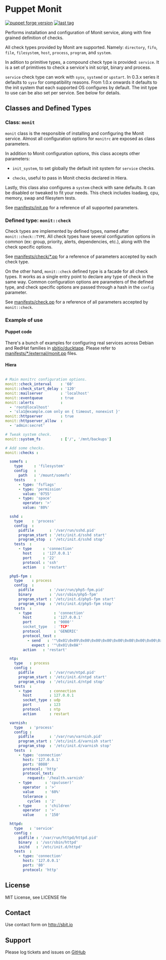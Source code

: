 # Puppet Monit

[![puppet forge version](https://img.shields.io/puppetforge/v/sbitio/monit.svg)](http://forge.puppetlabs.com/sbitio/monit) [![last tag](https://img.shields.io/github/tag/sbitio/puppet-monit.svg)](https://github.com/sbitio/puppet-monit/tags)

Performs installation and configuration of Monit service,
along with fine grained definition of checks.

All check types provided by Monit are supported. Namely: `directory`, `fifo`,
`file`, `filesystem`, `host`, `process`, `program`, and `system`.

In adition to primitive types, a compound check type is provided: `service`.
It is a set of primitives to check a service's init script, binary and process.

`service` check type can work with `sysv`, `systemd` or `upstart`. In 0.3.x
series it defaults to `sysv` for compatibility reasons. From 1.0.x onwards it
defaults to the init system that each supported OS configures by default.
The init type to use can be also set per service. See below for details.

## Classes and Defined Types

### Class: `monit`

`monit` class is the responsible of installing and configuring the Monit
service. Almost all configuration options for `monitrc` are exposed as class
parameters.

In addition to Monit configuration options, this class accepts other parameters:

 * `init_system`, to set globally the default init system for `service` checks.

 * `checks`, useful to pass in Monit checks declared in Hiera.

Lastly, this class also configures a `system` check with sane defaults. It can
be disabled or tweaked to fit your needs. This check includes loadavg, cpu,
memory, swap and filesytem tests.

See [manifests/init.pp](https://github.com/sbitio/puppet-monit/blob/master/manifests/init.pp)
for a reference of all supported parameters.


### Defined type: `monit::check`

Check types are implemented by defined types, named after `monit::check::TYPE`.
All check types have several configuration options in common (ex: group,
priority, alerts, dependencies, etc.), along with the check specific options.

See [manifests/check/*.pp](https://github.com/sbitio/puppet-monit/blob/master/manifests/check)
for a reference of parameters accepted by each check type.

On the other hand, `monit::check` defined type is a facade for all check types.
It works as a single entry point to declare any type of check in the same way.
Common configuration options are parameters of the defined type, and check
specific options are passed through a hash in the `config` parameter.

See [manifests/check.pp](https://github.com/sbitio/puppet-monit/blob/master/manifests/check.pp)
for a reference of all parameters accepted by `monit::check`.


### Example of use


#### Puppet code

There's a bunch of examples for configuring real services across Debian and
RedHat families in [sbitio/ducktape](https://github.com/sbitio/puppet-ducktape).
Please refer to [manifests/*/external/monit.pp](https://github.com/sbitio/puppet-ducktape/tree/master/manifests)
files.


#### Hiera

```yaml

# Main monitrc configuration options.
monit::check_interval    : '60'
monit::check_start_delay : '120'
monit::mailserver        : 'localhost'
monit::eventqueue        : true
monit::alerts            :
  - 'root@localhost'
  - 'sla1@example.com only on { timeout, nonexist }'
monit::httpserver        : true
monit::httpserver_allow  :
  - 'admin:secret'

# Tweak system check.
monit::system_fs         : ['/', '/mnt/backups']

# Add some checks.
monit::checks :

  somefs :
    type     : 'filesystem'
    config   :
      path   : '/mount/somefs'
    tests    :
      - type: 'fsflags'
      - type: 'permission'
        value: '0755'
      - type: 'space'
        operator: '>'
        value: '80%'

  sshd :
    type    : 'process'
    config  :
      pidfile       : '/var/run/sshd.pid'
      program_start : '/etc/init.d/sshd start'
      program_stop  : '/etc/init.d/sshd stop'
    tests  :
      - type     : 'connection'
        host     : '127.0.0.1'
        port     : '22'
        protocol : 'ssh'
        action   : 'restart'

  php5-fpm :
    type    : process
    config  :
      pidfile       : '/var/run/php5-fpm.pid'
      binary        : '/usr/sbin/php5-fpm'
      program_start : '/etc/init.d/php5-fpm start'
      program_stop  : '/etc/init.d/php5-fpm stop'
    tests  :
      - type          : 'connection'
        host          : '127.0.0.1'
        port          : '9000''
        socket_type   : 'TCP'
        protocol      : 'GENERIC'
        protocol_test :
          - send   : '"\0x01\0x09\0x00\0x00\0x00\0x00\0x08\0x00\0x00\0x00\0x00\0x00\0x00\0x00\0x00\0x00"'
            expect : '"\0x01\0x0A"'
        action   : 'restart'

  ntp:
    type   : process
    config :
      pidfile       : '/var/run/ntpd.pid'
      program_start : '/etc/init.d/ntpd start'
      program_stop  : '/etc/init.d/ntpd stop'
    tests  :
      - type        : connection
        host        : 127.0.0.1
        socket_type : udp
        port        : 123
        protocol    : ntp
        action      : restart

  varnish:
    type   : 'process'
    config :
      pidfile       : '/var/run/varnish.pid'
      program_start : '/etc/init.d/varnish start'
      program_stop  : '/etc/init.d/varnish stop'
    tests  :
      - type: 'connection'
        host: '127.0.0.1'
        port: '8080'
        protocol: 'http'
        protocol_test:
          request: '/health.varnish'
      - type      : 'cpu(user)'
        operator  : '>'
        value     : '60%'
        tolerance :
          cycles  : '2'
      - type      : 'children'
        operator  : '>'
        value     : '150'

  httpd:
    type   : 'service'
    config :
      pidfile : '/var/run/httpd/httpd.pid'
      binary  : '/usr/sbin/httpd'
      initd   : '/etc/init.d/httpd'
    tests  :
      - type: 'connection'
        host: '127.0.0.1'
        port: '80'
        protocol: 'http'
```

## License

MIT License, see LICENSE file

## Contact

Use contact form on http://sbit.io

## Support

Please log tickets and issues on [GitHub](https://github.com/sbitio/puppet-monit)


